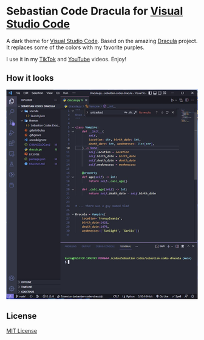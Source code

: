 # Sebastian Code Dracula for [Visual Studio Code](http://code.visualstudio.com)

A dark theme for [Visual Studio Code](http://code.visualstudio.com). Based on the amazing [Dracula](https://github.com/dracula/visual-studio-code) project. It replaces some of the colors with my favorite purples.

I use it in my [TikTok](https://www.tiktok.com/@sebastiancodes) and [YouTube](https://www.youtube.com/channel/UC6dBPhO7_pRMBcByf_kKBfA/featured) videos. Enjoy!


## How it looks
![Screenshot](https://raw.githubusercontent.com/kucharzyk-sebastian/sebastian-codes-dracula/main/screenshot.jpg)


## License

[MIT License](./LICENSE)